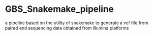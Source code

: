 # GBS_Snakemake_pipeline
a pipeline based on the utility of snakemake to generate a vcf file from paired end sequencing data obtained from Illumina platforms
